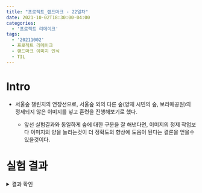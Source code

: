 ```yaml
---
title: "프로젝트_랜드마크 - 22일차"
date: 2021-10-02T18:30:00-04:00
categories:
  - '프로젝트 리메이크'
tags:
  - '20211002'
  - 프로젝트 리메이크
  - 랜드마크 이미지 인식
  - TIL
---
```



# Intro

* 서울숲 챌린지의 연장선으로, 서울숲 외의 다른 숲(양재 시민의 숲, 보라매공원)의 정제되지 않은 이미지를 넣고 훈련을 진행해보기로 했다.

  * 앞선 실험결과와 동일하게 숲에 대한 구분을 잘 해낸다면, 이미지의 정제 작업보다 이미지의 양을 늘리는것이 더 정확도의 향상에 도움이 된다는 결론을 얻을수 있을것이다.

# 실험 결과


<details>
<summary>결과 확인</summary>
  <div>

  <details>
  <summary> 보라매 공원</summary>

  * 이미지는 유튜브 ```'산책가 L walklog'```님의 [보라매 공원을 걷다](https://www.youtube.com/watch?v=HvhSbNVV88U) 라는 영상에서 일부 발췌하여 사용했다.
    * 유튜브 영상을 캡처하여 사용한 이유는, 이번에 추가한 공원 데이터들의 경우 크롤링 범위를 넓혀 구글 이미지 검색만으로는 테스트 케이스를 구하기가 힘들었기 때문이다.

  * Test Case 01. 실패(용마폭포공원)
     
      <img src="https://1geraldine1.github.io/assets/images/Landmark/Day22/보라매공원01.png"/>

  * Test Case 02. 실패(탑골공원)
      
      <img src="https://1geraldine1.github.io/assets/images/Landmark/Day22/보라매공원02.png"/>
    
  * Test Case 03. 실패(탑골공원)
      
      <img src="https://1geraldine1.github.io/assets/images/Landmark/Day22/보라매공원03.png"/>

  * Test Case 04. 실패(보신각)
      
      <img src="https://1geraldine1.github.io/assets/images/Landmark/Day22/보라매공원04.png"/>

  * Test Case 05. 실패(보신각)
      
      <img src="https://1geraldine1.github.io/assets/images/Landmark/Day22/보라매공원05.png"/>

  * 평가 : 숲, 공원등의 데이터는 빼는것이 낫겠다는 확신이 들었다.

  </div>

  <details>
  <summary> 양재 시민의 숲</summary>

  <div>

  * 이미지는 유튜브 ```'산책가 L walklog'```님의 [비오는 양재시민의숲을 걷다](https://www.youtube.com/watch?v=P5VVDPjiMsI) 라는 영상에서 일부 발췌하여 사용했다.


  * Test Case 01. 실패(용마폭포공원)
     
      <img src="https://1geraldine1.github.io/assets/images/Landmark/Day22/양재시민의숲01.png"/>

  * Test Case 02. 실패(용마폭포공원)
      
      <img src="https://1geraldine1.github.io/assets/images/Landmark/Day22/양재시민의숲01.png"/>
    
  * Test Case 03. 실패(용마폭포공원)
      
      <img src="https://1geraldine1.github.io/assets/images/Landmark/Day22/양재시민의숲01.png"/>

  * Test Case 04. 실패(용마폭포공원)
      
      <img src="https://1geraldine1.github.io/assets/images/Landmark/Day22/양재시민의숲01.png"/>

  * Test Case 05. 실패(용마폭포공원)
      
      <img src="https://1geraldine1.github.io/assets/images/Landmark/Day22/양재시민의숲01.png"/>

  * 평가 : 숲, 공원등의 데이터는 빼는것이 낫겠다는 확신이 들었다 - 2.

  </div>

# 기타 잡설

* 이번 테스트 케이스를 수집하면서 느낀건데, 유튜브에 있는 Vlog 영상들을 이미지 소스로 사용해도 괜찮을것 같다는 느낌을 받았다.

  * 물론, 저작권 문제가 대단히 걸리지만, 해당 부분은 조금 더 자세히 알아보고 실행해야겠다.

    * 비영리 프로젝트 + 영상의 캡처본을 기반으로 학습한 모델만 공개(github) + 블로그에도 수익 없음 이라서 가능할것 같기도 한데, 일단 혹시 모르는것이니까.